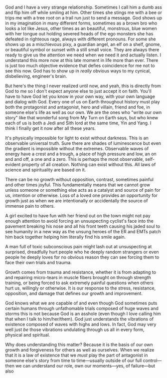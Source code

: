 God and I have a very strange relationship. Sometimes I call him a dumb ass and flip him off while smiling at him. Other times she stings me with a bee or trips me with a tree root on a trail run just to send a message. God shows up in my imagination in many different forms, sometimes as a brown bro who looks a lot like Jesus, other times as an beautiful, monstrous, blue women with her tongue out holding severed heads of the ego monsters she has defeated in righteous rage, always with different pronouns. For some she shows up as a mischievous pixy, a guardian angel, an elf on a shelf, gnome, or beautiful symbol or sunset with a still small voice. They are always there ready to give us the attention we need when we need it and actually listen. I understand this more now at this late moment in life more than ever. There is just too much objective evidence that defies coincidence for me not to see this now. God has to show up in _really_ obvious ways to my cynical, disbelieving, engineer's brain.

But here's the thing I never realized until now, and yeah, this is directly from God to me so I don't expect anyone else to just accept it on faith. You'll have to have God let you know in your own way, with your own language and dialog with God. Every one of us on Earth throughout history must play both the protagonist and antagonist, hero and villain, friend and foe, in someone else's life as well as our own. We are the ones who "write our own story" like that wonderful song from My Turn on Earth says, but who knew each of us is both a Jedi and Sith lord at the same time, Yin and Yang. I think I finally get it now after all these years.

It's physically impossible for light to exist without darkness. This is an observable universal truth. Sure there are shades of luminescence but even the gradient is impossible without the extremes. Observable waves of energy have a crest and a trough, a place of high pressure and low, an on and and off, a one and a zero. This is perhaps the most observable, self-evident property of all creation. Nothing can exist without this. All laws of science and spirituality are based on it.

There can be no growth without opposition, contrast, sometimes painful and other times joyful. This fundamentally means that we cannot grow unless someone or something else acts as a catalyst and source of pain for us, intention or otherwise. Loss of a loved one provides an opportunity for growth just as when we are intentionally or accidentally the source of immense pain to others.

A girl excited to have fun with her friend out on the town might not pay enough attention to avoid forcing an unsuspecting cyclist's face into the pavement breaking his nose and all his front teeth causing his jaded soul to see humanity in a new way as the unsung heroes of the ER and EMTs patch him back together helping him literally find his smile again.

A man full of toxic subconscious pain might lash out at unsuspecting at surprised, dreadfully hurt people who he deeply random strangers or even people he deeply loves for no obvious reason they can see forcing them to face their own trials and trauma.

Growth comes from trauma and resistance, whether it is from adapting to and repairing micro-tears  in muscle fibers brought on through strength training, or being forced to ask extremely painful questions when others hurt us, willingly or otherwise. It is our response to the stress, resistance, opposition, and damage that defines our growth and improvement.

God knows what we are capable of and even though God sometimes puts certain humans through unfathomable trials composed of huge waves and storms this is not because God is an asshole (even though I love calling him that when I talk to him/her/them). God just understands the vibrations of existence composed of waves with highs and lows. In fact, God may very well just _be_ those vibrations undulating through us all in every form, physical and spiritual.

Why does understanding this matter? Because it is the basis of our own growth and forgiveness for others as well as ourselves. When we realize that it is a law of existence that we _must_ play the part of antagonist in someone else's story from time to time—usually outside of our full control—then we can understand our role, own our moments—yes, of failure—but also 
